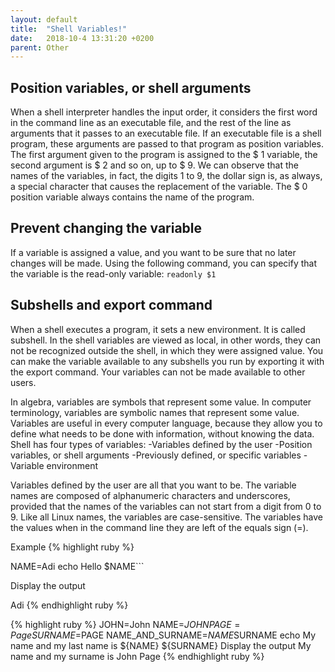 ```yaml
---
layout: default
title:  "Shell Variables!"
date:   2018-10-4 13:31:20 +0200
parent: Other
---
```


## Position variables, or shell arguments

When a shell interpreter handles the input order, it considers the first word in the command line as an executable file, and the rest of the line as arguments that it passes to an executable file.
If an executable file is a shell program, these arguments are passed to that program as position variables.
The first argument given to the program is assigned to the $ 1 variable, the second argument is $ 2 and so on, up to $ 9.
We can observe that the names of the variables, in fact, the digits 1 to 9, the dollar sign is, as always, a special character that causes the replacement of the variable.
The $ 0 position variable always contains the name of the program.

## Prevent changing the variable

If a variable is assigned a value, and you want to be sure that no later changes will be made.
Using the following command, you can specify that the variable is the read-only variable:
```readonly $1```

## Subshells and export command

When a shell executes a program, it sets a new environment.
It is called subshell.
In the shell variables are viewed as local, in other words, they can not be recognized outside the shell, in which they were assigned value.
You can make the variable available to any subshells you run by exporting it with the export command.
Your variables can not be made available to other users.

In algebra, variables are symbols that represent some value.
In computer terminology, variables are symbolic names that represent some value.
Variables are useful in every computer language, because they allow you to define what needs to be done with information, without knowing the data.
Shell has four types of variables:
-Variables defined by the user
-Position variables, or shell arguments
-Previously defined, or specific variables
-Variable environment

Variables defined by the user are all that you want to be.
The variable names are composed of alphanumeric characters and underscores, provided that the names of the variables can not start from a digit from 0 to 9. Like all Linux names, the variables are case-sensitive.
The variables have the values when in the command line they are left of the equals sign (=).

Example
{% highlight ruby %}

NAME=Adi
echo Hello $NAME```

Display the output

Adi
{% endhighlight ruby %}

{% highlight ruby %}
JOHN=John
NAME=$JOHN
PAGE=Page
SURNAME=$PAGE
NAME_AND_SURNAME=$NAME$SURNAME
echo My name and my last name is ${NAME} ${SURNAME}
Display the output
My name and my surname is John Page
{% endhighlight ruby %}
